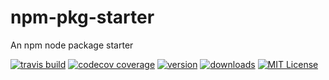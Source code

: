 # npm-pkg-starter
An npm node package starter

[![travis build](https://img.shields.io/travis/Bartekus/npm-pkg-starter.svg?style=flat-square)](https://travis-ci.org/Bartekus/npm-pkg-starter)
[![codecov coverage](https://img.shields.io/codecov/c/github/bartekus/npm-pkg-starter.svg?style=flat-square)](https://codecov.io/github/bartekus/npm-pkg-starter)
[![version](https://img.shields.io/npm/v/npm-pkg-starter.svg?style=flat-square)](https://npm.im/npm-pkg-starter)
[![downloads](https://img.shields.io/npm/dm/npm-pkg-starter.svg?style=flat-square)](https://npm-stat.com/charts.html?package=npm-pkg-starter&from=2018-12-05)
[![MIT License](https://img.shields.io/npm/l/npm-pkg-starter.svg?style=flat-square)](https://opensource.org/licenses/Apache-2.0)
